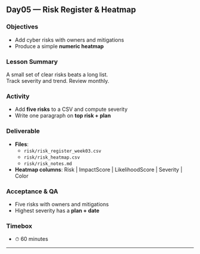 ## Day05 — Risk Register & Heatmap

### Objectives
- Add cyber risks with owners and mitigations  
- Produce a simple **numeric heatmap**  

### Lesson Summary
A small set of clear risks beats a long list.  
Track severity and trend. Review monthly.

### Activity
- Add **five risks** to a CSV and compute severity  
- Write one paragraph on **top risk + plan**  

### Deliverable
- **Files**:  
  - `risk/risk_register_week03.csv`  
  - `risk/risk_heatmap.csv`  
  - `risk/risk_notes.md`  
- **Heatmap columns**: Risk | ImpactScore | LikelihoodScore | Severity | Color  

### Acceptance & QA
- Five risks with owners and mitigations  
- Highest severity has a **plan + date**  

### Timebox
- ⏱ 60 minutes

---
